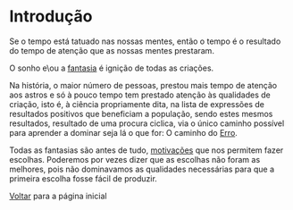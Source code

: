 # Introdução

Se o tempo está tatuado nas nossas mentes, então o tempo é o resultado do tempo de atenção que as nossas mentes prestaram.

O sonho e\ou a [fantasia](./FANTASIA.md) é ignição de todas as criações.

Na história, o maior número de pessoas, prestou mais tempo de atenção aos astros e só à pouco tempo tem prestado atenção às qualidades de criação, isto é, à ciência propriamente dita, na lista de expressões de resultados positivos que beneficiam a população, sendo estes mesmos resultados, resultado de uma procura ciclica, via o único caminho possível para aprender a dominar seja lá o que for: O caminho do [Erro](../../404.md).

Todas as fantasias são antes de tudo, [motivações](./APP.md) que nos permitem fazer escolhas. Poderemos por vezes dizer que as escolhas não foram as melhores, pois não dominavamos as qualidades necessárias para que a primeira escolha fosse fácil de produzir.

[Voltar](./README.md) para a página inicial